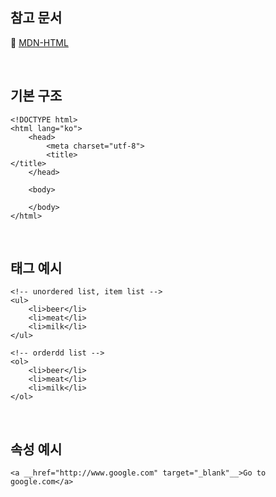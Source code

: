 ## 참고 문서

:bookmark_tabs: [MDN-HTML](https://developer.mozilla.org/ko/docs/Web/HTML/Element/html)

<br/>

## 기본 구조

```
<!DOCTYPE html>
<html lang="ko">
    <head>
        <meta charset="utf-8">
        <title>
</title>
    </head>

    <body>

    </body>
</html>

```

<br/>

## 태그 예시

```
<!-- unordered list, item list -->
<ul>
    <li>beer</li>
    <li>meat</li>
    <li>milk</li>
</ul>

<!-- orderdd list -->
<ol>
    <li>beer</li>
    <li>meat</li>
    <li>milk</li>
</ol>
```

<br/>

## 속성 예시

    <a __href="http://www.google.com" target="_blank"__>Go to google.com</a>
